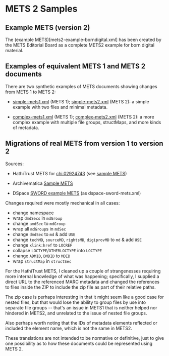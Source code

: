 # METS 2 Samples

## Example METS (version 2)

The (example METS)[mets2-example-borndigital.xml] has been created by the METS Editorial Board as a complete METS2 example for born digital material.

## Examples of equivalent METS 1 and METS 2 documents

There are two synthetic examples of METS documents showing changes from METS 1 to METS 2:

* [simple-mets1.xml](simple-mets1.xml) (METS 1); [simple-mets2.xml](simple-mets2.xml) (METS 2): a simple example with two files and minimal metadata.

* [complex-mets1.xml](complex-mets1.xml) (METS 1); [complex-mets2.xml](complex-mets2.xml) (METS 2): a more complex example with multiple file groups, structMaps, and more kinds of metadata.

## Migrations of real METS from version 1 to version 2

Sources:

* HathiTrust METS for [chi.02924743](https://hdl.handle.net/2027/chi.082924743) (see [sample METS](https://www.hathitrust.org/documents/example-hathitrust-google-mets.xml))

* Archivematica [Sample METS](https://github.com/artefactual-labs/am-mets-examples/blob/master/demo-transfer-mets.xml)

* DSpace [SWORD example METS](https://github.com/DSpace/DSpace/blob/main/dspace-sword/example/mets.xml)
  (as dspace-sword-mets.xml)

Changes required were mostly mechanical in all cases:

* change namespace
* wrap `dmdSecs` in `mdGroup`
* change `amdSec` to `mdGroup`
* wrap all `mdGroup`s in `mdSec`
* change `dmdSec` to `md` & add `USE`
* change `techMD`, `sourceMD`, `rightsMD`, `digiprovMD` to `md` & add `USE`
* change `xlink:href` to `LOCREF`
* collapse `LOCTYPE`/`OTHERLOCTYPE` into `LOCTYPE`
* change `ADMID`, `DMDID` to `MDID`
* wrap `structMap` in `structSec`

For the HathiTrust METS, I cleaned up a couple of strangenesses requiring more
internal knowledge of what was happening; specifically, I supplied a direct URL
to the referenced MARC metadata and changed the references to files inside the
ZIP to include the zip file as part of their relative paths.

The zip case is perhaps interesting in that it might seem like a good case for
nested files, but that would lose the ability to group files by use into
separate file groups -- that's an issue in METS1 that is neither helped nor
hindered in METS2, and unrelated to the issue of nested file groups.

Also perhaps worth noting that the IDs of metadata elements reflected or
included the element name, which is not the same in METS2.

These translations are not intended to be normative or definitive, just to give
one possibility as to how these documents could be represented using METS 2.

